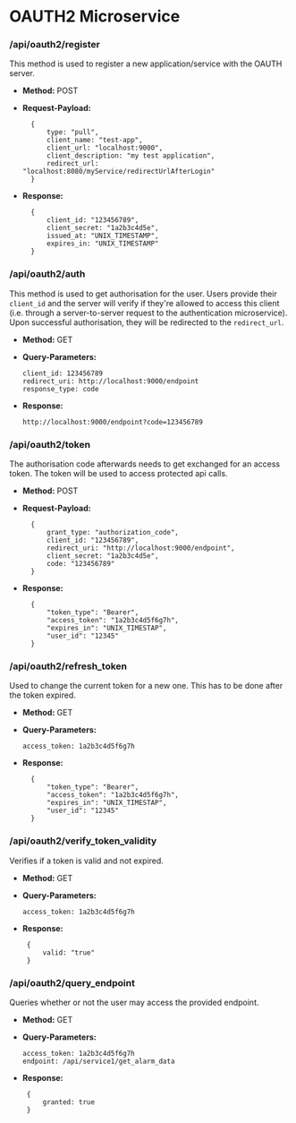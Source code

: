 # OAUTH2 Microservice

### /api/oauth2/register

This method is used to register a new application/service with the OAUTH server.

* **Method:** POST
* **Request-Payload:**
  
  ```
    {
        type: "pull",
        client_name: "test-app",
        client_url: "localhost:9000",
        client_description: "my test application",
        redirect_url: "localhost:8080/myService/redirectUrlAfterLogin"
    }
  ```
  
* **Response:**

  ```
    {
        client_id: "123456789",
        client_secret: "1a2b3c4d5e",
        issued_at: "UNIX_TIMESTAMP",
        expires_in: "UNIX_TIMESTAMP"
    }
  ```
  
### /api/oauth2/auth

This method is used to get authorisation for the user. Users provide their `client_id` and the server will verify if they're allowed to access this client (i.e. through a server-to-server request to the authentication microservice). Upon successful authorisation, they will be redirected to the `redirect_url`.

* **Method:** GET
* **Query-Parameters:**

  ```
  client_id: 123456789
  redirect_uri: http://localhost:9000/endpoint
  response_type: code
  ```
* **Response:**

  ```
  http://localhost:9000/endpoint?code=123456789
  ```
  
### /api/oauth2/token

The authorisation code afterwards needs to get exchanged for an access token. The token will be used to access protected api calls.

* **Method:** POST
* **Request-Payload:**

  
  ```
    {
        grant_type: "authorization_code",
        client_id: "123456789",
        redirect_uri: "http://localhost:9000/endpoint",
        client_secret: "1a2b3c4d5e",
        code: "123456789"
    }
  ```
  
* **Response:**

  ```
    {
        "token_type": "Bearer",
        "access_token": "1a2b3c4d5f6g7h",
        "expires_in": "UNIX_TIMESTAP",
        "user_id": "12345"
    }
  ```
  
### /api/oauth2/refresh_token

Used to change the current token for a new one. This has to be done after the token expired.

* **Method:** GET
* **Query-Parameters:**

  ```
  access_token: 1a2b3c4d5f6g7h
  ```

* **Response:**

  ```
    {
        "token_type": "Bearer",
        "access_token": "1a2b3c4d5f6g7h",
        "expires_in": "UNIX_TIMESTAP",
        "user_id": "12345"
    }
  ```  

### /api/oauth2/verify\_token\_validity

Verifies if a token is valid and not expired.

* **Method:** GET
* **Query-Parameters:**

  ```
  access_token: 1a2b3c4d5f6g7h
  ```
* **Response:**
  
   ```
    {
        valid: "true"
    }
  ```
  
### /api/oauth2/query\_endpoint

Queries whether or not the user may access the provided endpoint.

* **Method:** GET
* **Query-Parameters:**

  ```
  access_token: 1a2b3c4d5f6g7h
  endpoint: /api/service1/get_alarm_data
  ```
* **Response:**
  
   ```
    {
        granted: true
    }
  ```